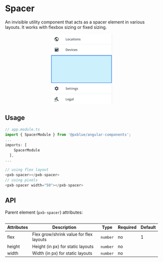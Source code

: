 # Spacer

An invisible utility component that acts as a spacer element in various layouts. It works with flexbox sizing or fixed sizing.

<div style="width: 100%; text-align:center">
    <img width="40%" alt="Spacer used in Drawer Body" src="./images/spacer.png"><br/>
</div>

## Usage

```typescript
// app.module.ts
import { SpacerModule } from '@pxblue/angular-components';
...
imports: [
    SpacerModule
  ],
...
```

```typescript
// using flex layout
<pxb-spacer></pxb-spacer>
// using pixels
<pxb-spacer width="50"></pxb-spacer>
```

## API

Parent element (`pxb-spacer`) attributes:

<div style="overflow: auto;">

| Attributes | Description                             | Type     | Required | Default |
| ---------- | --------------------------------------- | -------- | -------- | ------- |
| flex       | Flex grow/shrink value for flex layouts | `number` | no       | 1       |
| height     | Height (in px) for static layouts       | `number` | no       |         |
| width      | Width (in px) for static layouts        | `number` | no       |         |

</div>
